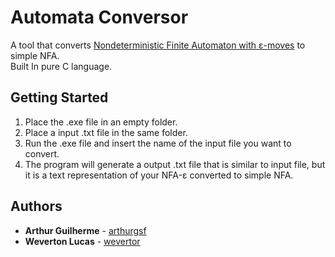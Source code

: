 # Automata Conversor

A tool that converts [Nondeterministic Finite Automaton with ε-moves](https://en.wikipedia.org/wiki/Nondeterministic_finite_automaton) to simple NFA.  
Built In pure C language.

## Getting Started

1. Place the .exe file in an empty folder.
2. Place a input .txt file in the same folder.
3. Run the .exe file and insert the name of the input file you want to convert.
4. The program will generate a output .txt file that is similar to input file, but it is a text representation of your NFA-ε converted to simple NFA.

## Authors

* **Arthur Guilherme** - [arthurgsf](https://github.com/arthurgsf)
* **Weverton Lucas** - [wevertor](https://github.com/wevertor)
